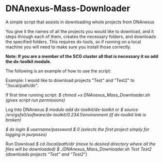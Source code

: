 # DNAnexus-Mass-Downloader
A simple script that assists in downloading whole projects from DNAnexus

You give it the names of all the projects you would like to download, and it steps through each of them, creates the necessary folders, and downloads the specified folders. This requires dx-tools, so if running on a local machine you will need to make sure you install those correctly.

**Note: If you are a member of the SCG cluster all that is necessary it so add the dx-toolkit module.**

The following is an example of how to use the script:

Example: 
I would like to download projects "Test" and "Test2" to "/local/path/dir".
 
If first time running script:
  *$ chmod +x DNAnexus_Mass_Downloader.sh (gives script run permissions)*
 
Log Into DNAnexus
  *$ module add dx-toolkit/dx-toolkit*
or
  *$ source /srv/gsfs0/software/dx-toolkit/0.234.1/environment (if dx-toolkit link is broken)*
 
  *$ dx login*
  *$ username/password*
  *$ 0 (selects the first project simply for logging in purposes)*
 
Run Download
  *$ cd /local/path/dir (move to desired directory where all the files will be downloaded)*
  *$ ./DNAnexus_Mass_Downloader.sh Test Test2 (downloads projects “Test” and “Test2”)*
